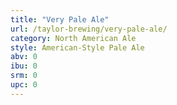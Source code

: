 ```yaml
---
title: "Very Pale Ale"
url: /taylor-brewing/very-pale-ale/
category: North American Ale
style: American-Style Pale Ale
abv: 0
ibu: 0
srm: 0
upc: 0
---
```


